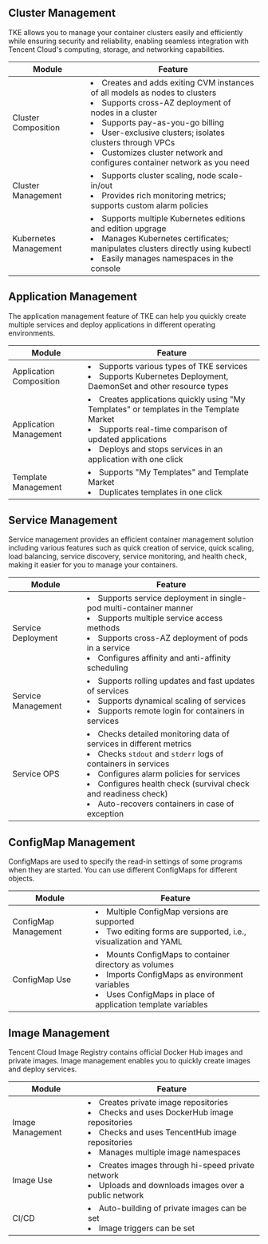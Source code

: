 ## Cluster Management
TKE allows you to manage your container clusters easily and efficiently while ensuring security and reliability, enabling seamless integration with Tencent Cloud's computing, storage, and networking capabilities.

| Module | Feature |
|---|------|
| Cluster Composition | <li>Creates and adds exiting CVM instances of all models as nodes to clusters</b><br> <li>Supports cross-AZ deployment of nodes in a cluster</b><br> <li>Supports pay-as-you-go billing</b><br><li>User-exclusive clusters; isolates clusters through VPCs </b><br><li>Customizes cluster network and configures container network as you need |
| Cluster Management | <li>Supports cluster scaling, node scale-in/out </b><br> <li>Provides rich monitoring metrics; supports custom alarm policies</b><br> |
| Kubernetes Management | <li>Supports multiple Kubernetes editions and edition upgrage</b><br><li>Manages Kubernetes certificates; manipulates clusters directly using kubectl </b><br> <li>Easily manages namespaces in the console |

## Application Management
The application management feature of TKE can help you quickly create multiple services and deploy applications in different operating environments.

| Module | Feature |
|---|------|
| Application Composition | <li>Supports various types of TKE services </b><br> <li>Supports Kubernetes Deployment, DaemonSet  and other resource types|
| Application Management | <li>Creates applications quickly using "My Templates" or templates in the Template Market </b><br> <li>Supports real-time comparison of updated applications</b><br> <li>Deploys and stops services in an application with one click |
| Template Management | <li>Supports "My Templates" and Template Market</b><br> <li>Duplicates templates in one click|

## Service Management
Service management provides an efficient container management solution including various features such as quick creation of service, quick scaling, load balancing, service discovery, service monitoring, and health check, making it easier for you to manage your containers.

| Module | Feature |
|---|------|
| Service Deployment | <li>Supports service deployment in single-pod multi-container manner </b><br> <li>Supports multiple service access methods</b><br> <li> Supports cross-AZ deployment of pods in a service </b><br> <li>Configures affinity and anti-affinity scheduling |
| Service Management | <li>Supports rolling updates and fast updates of services</b><br> <li>Supports dynamical scaling of services </b><br> <li>Supports remote login for containers in services |
| Service OPS | <li>Checks detailed monitoring data of services in different metrics</b><br> <li>Checks `stdout` and `stderr` logs of containers in services</b><br> <li>Configures alarm policies for services </b><br> <li>Configures health check (survival check and readiness check) </b><br> <li>Auto-recovers containers in case of exception |

## ConfigMap Management
ConfigMaps are used to specify the read-in settings of some programs when they are started. You can use different ConfigMaps for different objects.

| Module | Feature |
|---|------|
| ConfigMap Management | <li>Multiple ConfigMap versions are supported </b><br> <li>Two editing forms are supported, i.e., visualization and YAML |
| ConfigMap Use | <li>Mounts ConfigMaps to container directory as volumes </b><br> <li>Imports ConfigMaps as environment variables </b><br> <li>Uses ConfigMaps in place of application template variables |

## Image Management
Tencent Cloud Image Registry contains official Docker Hub images and private images. Image management enables you to quickly create images and deploy services.

| Module | Feature |
|---|------|
| Image Management | <li>Creates private image repositories</b><br> <li>Checks and uses DockerHub image repositories</b><br> <li>Checks and uses TencentHub image repositories</b> <br> <li>Manages multiple image namespaces|
| Image Use | <li>Creates images through hi-speed private network</b><br><li>Uploads and downloads images over a public network |
| CI/CD | <li>Auto-building of private images can be set </b><br> <li>Image triggers can be set</b><br>|
